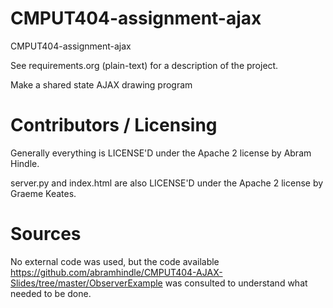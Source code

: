 CMPUT404-assignment-ajax
==============================

CMPUT404-assignment-ajax

See requirements.org (plain-text) for a description of the project.

Make a shared state AJAX drawing program

Contributors / Licensing
========================

Generally everything is LICENSE'D under the Apache 2 license by Abram Hindle.

server.py and index.html are also LICENSE'D under the Apache 2 license by Graeme Keates.

Sources
========================
No external code was used, but the code available https://github.com/abramhindle/CMPUT404-AJAX-Slides/tree/master/ObserverExample was consulted to understand what needed to be done.
